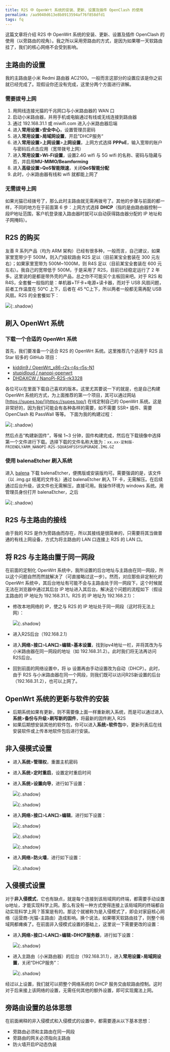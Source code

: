 ```yaml
---
title: R2S 中 OpenWrt 系统的安装、更新、设置及插件 OpenClash 的使用
permalink: /aa9040d613e8b8913594af76f858dfd1
tags: fq
---
```


这篇文章将介绍 R2S 中 OpenWrt 系统的安装、更新、设置及插件 OpenClash 的使用（以旁路由的视角）。我之所以采用旁路由的方式，是因为如果哪一天软路由挂了，我们的核心网络不会受到影响。

<!--more-->

## 主路由的设置

我的主路由是小米 Redmi 路由器 AC2100。一般而言这部分的设置应该是你之前就已经完成了。现假设你还没有完成，这里分两个方面进行讲解。

### 需要拨号上网

1. 用网线连接光猫的千兆网口与小米路由器的 WAN 口
2. 启动小米路由器，并用手机或电脑通过有线或无线连接到路由器
3. 通过 192.168.31.1 或 miwifi.com 进入小米路由器后端
4. 进入**常用设置**>**安全中心**，设置管理员密码
5. 进入**常用设置**>**局域网设置**，开启"DHCP服务“
6. 进入**常用设置**>**上网设置**>**上网设置**，上网方式选择 **PPPoE**，输入宽带的账户与密码后点击应用（宽带拨号上网）
7. 进入**常用设置**>**Wi-Fi设置**，设置2.4G wifi 与 5G wifi 的名称、密码与隐藏与否，并启用**MU-MIMO/Beamforming**
8. 进入**高级设置**>**QoS智能限速**，关闭**QoS智能分配**
9. 此时，小米路由器有线和 wifi 就都能上网了

### 无需拨号上网

如果光猫已经拨号了，那么此时主路由就无需再拨号了。其他的步骤与前面的都一样，不同的地方在于前面第 6 步：上网方式选择 **DHCP**（指的是由路由器控制一段IP地址范围，客户机登录接入路由器时就可以自动获得路由器分配的 IP 地址和子网掩码）。

## R2S 的购买

友善 R 系列产品（均为 ARM 架构）已经有很多种，一般而言，自己建议，如果家里宽带少于 500M，则入门级软路由 R2S 足以（目前某宝全套装在 300 元左右）；如果家里宽带为 500M~1000M，则 R4S 足以（目前某宝全套装在 600 元左右）。我自己的宽带低于 500M，于是采用了 R2S，目前已经稳定运行了 2 年多。这里说的是都是带外壳的产品，总之你不可能买个主板回来吧。对于 R2S 和 R4S，全套餐一般指的是：单机器+TF卡+电源+读卡器，而对于 USB 风扇问题，前者工作温度在 50℃ 上下，后者在 45 ℃上下，所以两者一般都无需再配 USB 风扇。R2S 的全套餐如下：

![](https://cdn.staticaly.com/gh/Meiting-Wang/pictures@main/picgo/202308200344643.png){:.shadow}

## 刷入 OpenWrt 系统

### 下载一个合适的 OpenWrt 系统

首先，我们要准备一个适合 R2S 的 OpenWrt 系统。这里推荐几个适用于 R2S 且 Star 较多的 GitHub 项目：

- [kiddin9 / OpenWrt_x86-r2s-r4s-r5s-N1](https://github.com/kiddin9/OpenWrt_x86-r2s-r4s-r5s-N1)
- [stupidloud / nanopi-openwrt](https://github.com/stupidloud/nanopi-openwrt)
- [DHDAXCW / NanoPi-R2S-rk3328](https://github.com/DHDAXCW/NanoPi-R2S-rk3328)

各位可以在里面下载自己喜欢的版本。这里尤其要说一下的就是，也是自己构建 OpenWrt 系统的方式，为上面推荐的第一个项目，其可以通过网站 [https://supes.top/](https://supes.top/) 在线定制自己的 OpenWrt 系统。这是非常好的，因为我们可能会有各种各样的需要，如不需要 SSR+ 插件、需要 OpenClash 和 PassWall 等等。 下面为我的构建过程：

![](https://cdn.staticaly.com/gh/Meiting-Wang/pictures@main/picgo/202308200409733.png){:.shadow}

然后点击“构建新固件”，等候 1~3 分钟，固件构建完成，然后在下载镜像中选择第一个文件进行下载。选择下载的文件名称大致为：`xx.xx-定制版-FRIENDLYARM_NANOPI-R2S-SQUASHFSSYSUPGRADE.IMG.GZ`

### 使用 balenaEtcher 刷入系统

进入 [balena](https://etcher.balena.io/) 下载 balenaEtcher，便携版或安装版均可。需要强调的是，该文件（以 .img.gz 结尾的文件名）通过 balenaEtcher 刷入 TF 卡，无需解压。在后续通过后台升级，该文件也无需解压，直接可用。我操作环境为 windows 系统。用管理员身份打开 balenaEtcher，之后

![](https://cdn.staticaly.com/gh/Meiting-Wang/pictures@main/picgo/202308200523603.png){:.shadow}

## R2S 与主路由的接线

由于我的 R2S 是作为旁路由而存在，所以其接线是很简单的，只需要将其当做普通的有线上网设备，方式为将主路由的 LAN 口连接上 R2S 的 LAN 口。

## 将 R2S 与主路由置于同一网段

在前面的定制化 OpenWrt 系统中，我所设置的后台地址与主路由在同一网段，所以这个问题自然而然就解决了（可直接略过这一步）。然而，对应那些非定制化的 OpenWrt 系统中，其后台地址有可能不会与主路由处于同一网段下，这个时候就无法在浏览器中通过其后台 IP 地址进入其后台。解决这个问题的流程如下（假设主路由的 IP 地址为 192.168.31.1，R2S 的 IP 地址为 192.168.2.1）：

- 修改本地网络的 IP，使之与 R2S 的 IP 地址处于同一网段（这时将无法上网）：

  ![](https://cdn.jsdelivr.net/gh/Meiting-Wang/pictures/picgo/picgo-202206270145931.png){:.shadow}

- 进入R2S后台（192.168.2.1）

- 进入**网络**>**接口**>**LAN口**>**编辑**>**基本设置**，找到ipv4地址一栏，并将其改为与小米路由器在同一网段的地址（如 192.168.31.2）。此时我们将无法再访问R2S后台。

- 回到前面的网络设置中，将 ip 设置再由手动设置改为自动（DHCP）。此时，由于 R2S 与小米路由器在同一个网段，则我们既可以访问R2S新设置的后台（192.168.31.2），也可以上网了。 

## OpenWrt 系统的更新与软件的安装

- 后期系统如果有更新，则不需要像上面一样重新刷入系统，而是可以通过进入**系统**>**备份与升级**>**刷写新的固件**，将最新的固件刷入 R2S
- 如果后期想安装其他的软件包，你可以进入**系统**>**软件包**中，更新列表后在线安装软件或上传本地软件包后进行安装。

## 非入侵模式设置

- 进入**系统**>**管理权**，重置主机密码

- 进入**系统**>**定时重启**，设置定时重启时间

- 进入**系统**>**设置向导**，进行如下设置：

  ![](https://cdn.staticaly.com/gh/Meiting-Wang/pictures@main/picgo/202308201652633.png){:.shadow}

  ![](https://cdn.staticaly.com/gh/Meiting-Wang/pictures@main/picgo/202308201652837.png){:.shadow}

- 进入**网络**>**接口**>**LAN口**>**编辑**，进行如下设置：

  ![](https://cdn.staticaly.com/gh/Meiting-Wang/pictures@main/picgo/202308201617373.png){:.shadow}

  ![](https://cdn.staticaly.com/gh/Meiting-Wang/pictures@main/picgo/202308201620343.png){:.shadow}

  ![](https://cdn.staticaly.com/gh/Meiting-Wang/pictures@main/picgo/202308201625670.png){:.shadow}

- 进入**网络**>**防火墙**，进行如下设置：

  ![](https://cdn.staticaly.com/gh/Meiting-Wang/pictures@main/picgo/202308201645101.png){:.shadow}

## 入侵模式设置

对于**非入侵模式**，它也有缺点，就是每个连接到该局域网的终端，都需要手动设置ip地址，才能实现科学上网。那么有没有一种方式使得连接上该局域网的终端都自动实现科学上网？答案是有的。那这个就被称为是入侵模式了，即会对家庭核心网络（运营商-光猫-主路由）造成影响。换个说法，如果哪天软路由挂了，则整个局域网都瘫痪了。在前面非入侵模式设置的基础上，这里说一下需要更改的设置：

- 进入**网络**>**接口**>**LAN口**>**编辑**>**DHCP服务器**，进行如下设置：

  ![](https://cdn.staticaly.com/gh/Meiting-Wang/pictures@main/picgo/202308201629168.png){:.shadow}

- 进入主路由（小米路由器）的后台（192.168.31.1），进入**常用设置**>**局域网设置**，关闭“DHCP服务”：

  ![](https://cdn.jsdelivr.net/gh/Meiting-Wang/pictures/picgo/picgo-202206280233893.png){:.shadow}

经过以上设置，我们就可以把整个网络系统的 DHCP 服务交由软路由控制。这时对于后来接上该网络的设置，无需任何其他的额外设置，即可实现魔法上网。

## 旁路由设置的总体思想

在前面阐释的非入侵模式和入侵模式的设置中，都需要遵从以下基本思想：

- 旁路由必须和主路由在同一网段
- 旁路由的网关必须指向主路由
- 防火墙开启IP动态伪装































